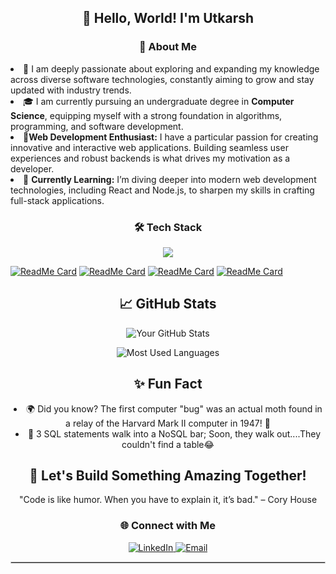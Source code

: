 <h2 align="center">
  👋 Hello, World! I'm Utkarsh
</h2>

<h3 align="center"> 🚀 About Me</h3>
<li>👀 I am deeply passionate about exploring and expanding my knowledge across diverse software technologies, constantly aiming to grow and stay updated with industry trends.</li>
<li>🎓 I am currently pursuing an undergraduate degree in <strong>Computer Science</strong>, equipping myself with a strong foundation in algorithms, programming, and software development.    </li>
<li>🌟<strong>Web Development Enthusiast:</strong> I have a particular passion for creating innovative and interactive web applications. Building seamless user experiences and robust       backends is what drives my motivation as a developer. </li>
<li>🌱 <strong>Currently Learning:</strong> I’m diving deeper into modern web development technologies, including React and Node.js, to sharpen my skills in crafting full-stack applications. </li>


<h3 align="center"> 🛠️ Tech Stack  </h3>

 <p align="center">
  <img src="https://skillicons.dev/icons?i=java,html,css,js,react,nodejs,expressjs,mongodb,mysql,firebase,appwrite,tailwind,docker,postman,reactnative" />
</p>


[![ReadMe Card](https://github-readme-stats.vercel.app/api/pin/?username=utkxrsh13&repo=TRUbot&theme=radical)](https://github.com/utkxrsh13/TRUbot)
[![ReadMe Card](https://github-readme-stats.vercel.app/api/pin/?username=utkxrsh13&repo=CareerVista-Backend&theme=radical)](https://github.com/utkxrsh13/CareerVista-Backend)
[![ReadMe Card](https://github-readme-stats.vercel.app/api/pin/?username=utkxrsh13&repo=Text_to_Image&theme=radical)](https://github.com/utkxrsh13/Text_to_Image)
[![ReadMe Card](https://github-readme-stats.vercel.app/api/pin/?username=utkxrsh13&repo=techNova-Static&theme=radical)](https://github.com/utkxrsh13/techNova-Static)





<h2 align="center">📈 GitHub Stats</h2>
<p align="center">
  <img src="https://github-readme-stats.vercel.app/api?username=utkxrsh13&show_icons=true&hide_title=true&count_private=true&theme=tokyonight&layout=compact&hide=stars" alt="Your GitHub Stats"/>
</p>

<p align="center">
  <img src="https://github-readme-stats.vercel.app/api/top-langs/?username=utkxrsh13&layout=compact&theme=tokyonight" alt="Most Used Languages"/>
</p>


<h2 align="center">✨ Fun Fact</h2>
<li align="center">
  🌍 Did you know? The first computer "bug" was an actual moth found in a relay of the Harvard Mark II computer in 1947! 🦋
</li>
<li align="center">
  🫥 3 SQL statements walk into a NoSQL bar; Soon, they walk out....They couldn't find a table😂
</li>

<h2 align="center"> 🚀 Let's Build Something Amazing Together!</h2>
<p align="center">"Code is like humor. When you have to explain it, it’s bad." – Cory House</p>

<h3 align="center">🌐 Connect with Me </h3>

<p align="center">
  <a href="https://linkedin.com/in/utkxrsh13" target="_blank">
    <img src="https://img.shields.io/badge/LinkedIn-blue?style=flat-square&logo=linkedin&logoColor=white" alt="LinkedIn"/>
  </a>
  <a href="mailto:utkarsht0813@gmail.com" target="_blank">
    <img src="https://img.shields.io/badge/Email-red?style=flat-square&logo=gmail&logoColor=white" alt="Email"/>
  </a>  
</p>
<hr style="border: 1px solid #ccc;">

<!--
**utkxrsh13/utkxrsh13** is a ✨ _special_ ✨ repository because its `README.md` (this file) appears on your GitHub profile.

Here are some ideas to get you started:

- 🔭 I’m currently working on ...
- 🌱 I’m currently learning ...
- 👯 I’m looking to collaborate on ...
- 🤔 I’m looking for help with ...
- 💬 Ask me about ...
- 📫 How to reach me: ...
- 😄 Pronouns: ...
- ⚡ Fun fact: ...
-->
